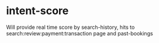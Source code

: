# intent-score
Will provide real time score by search-history, hits to search:review:payment:transaction page and  past-bookings
